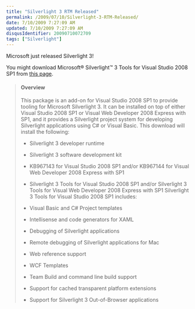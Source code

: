 ```yaml
---
title: "Silverlight 3 RTM Released"
permalink: /2009/07/10/Silverlight-3-RTM-Released/
date: 7/10/2009 7:27:09 AM
updated: 7/10/2009 7:27:09 AM
disqusIdentifier: 20090710072709
tags: ["Silverlight"]
---
```

Microsoft just released Silverlight 3!

You might download Microsoft® Silverlight™ 3 Tools for Visual Studio 2008 SP1 from [this page](http://www.microsoft.com/downloads/details.aspx?familyid=9442b0f2-7465-417a-88f3-5e7b5409e9dd&displaylang=en).
<!-- more -->

> #### Overview
> 
> This package is an add-on for Visual Studio 2008 SP1 to provide tooling for Microsoft Silverlight 3. It can be installed on top of either Visual Studio 2008 SP1 or Visual Web Developer 2008 Express with SP1, and it provides a Silverlight project system for developing Silverlight applications using C# or Visual Basic.
> This download will install the following:
> 
> *   Silverlight 3 developer runtime
> *   Silverlight 3 software development kit
> *   KB967143 for Visual Studio 2008 SP1
> and/or
> KB967144 for Visual Web Developer 2008 Express with SP1
> *   Silverlight 3 Tools for Visual Studio 2008 SP1
> and/or
> Silverlight 3 Tools for Visual Web Developer 2008 Express with SP1
> Silverlight 3 Tools for Visual Studio 2008 SP1 includes:
> 
> *   Visual Basic and C# Project templates
> *   Intellisense and code generators for XAML
> *   Debugging of Silverlight applications
> *   Remote debugging of Silverlight applications for Mac
> *   Web reference support
> *   WCF Templates
> *   Team Build and command line build support
> *   Support for cached transparent platform extensions
> *   Support for Silverlight 3 Out-of-Browser applications
